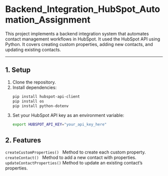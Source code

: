 # Backend_Integration_HubSpot_Automation_Assignment


This project implements a backend integration system that automates contact management workflows in HubSpot. 
It used the HubSpot API using Python.
It covers creating custom properties, adding new contacts, and updating existing contacts.

---

## 1. Setup

1. Clone the repository.
2. Install dependencies:
   ```bash
   pip install hubspot-api-client
   pip install os
   pip install python-dotenv
   ```
3. Set your HubSpot API key as an environment variable:
   ```bash
   export HUBSPOT_API_KEY="your_api_key_here"
   ```

## 2. Features
   ```createCustomProperties() ```  Method to create each custom property.
   ```createContact() ``` Method to add a new contact with properties.
   ```updateContactProperties()``` Method to update an existing contact’s properties.

